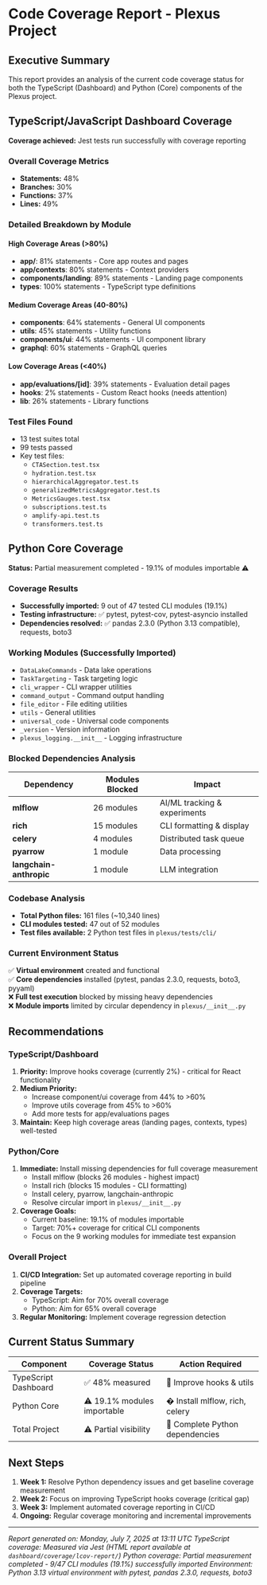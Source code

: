 # Code Coverage Report - Plexus Project

## Executive Summary

This report provides an analysis of the current code coverage status for both the TypeScript (Dashboard) and Python (Core) components of the Plexus project.

## TypeScript/JavaScript Dashboard Coverage

**Coverage achieved:** Jest tests run successfully with coverage reporting

### Overall Coverage Metrics
- **Statements:** 48%
- **Branches:** 30%  
- **Functions:** 37%
- **Lines:** 49%

### Detailed Breakdown by Module

#### High Coverage Areas (>80%)
- **app/**: 81% statements - Core app routes and pages
- **app/contexts**: 80% statements - Context providers
- **components/landing**: 89% statements - Landing page components
- **types**: 100% statements - TypeScript type definitions

#### Medium Coverage Areas (40-80%)
- **components**: 64% statements - General UI components
- **utils**: 45% statements - Utility functions
- **components/ui**: 44% statements - UI component library
- **graphql**: 60% statements - GraphQL queries

#### Low Coverage Areas (<40%)
- **app/evaluations/[id]**: 39% statements - Evaluation detail pages
- **hooks**: 2% statements - Custom React hooks (needs attention)
- **lib**: 26% statements - Library functions

### Test Files Found
- 13 test suites total
- 99 tests passed
- Key test files:
  - `CTASection.test.tsx`
  - `hydration.test.tsx` 
  - `hierarchicalAggregator.test.ts`
  - `generalizedMetricsAggregator.test.ts`
  - `MetricsGauges.test.tsx`
  - `subscriptions.test.ts`
  - `amplify-api.test.ts`
  - `transformers.test.ts`

## Python Core Coverage

**Status:** Partial measurement completed - 19.1% of modules importable ⚠️

### Coverage Results
- **Successfully imported:** 9 out of 47 tested CLI modules (19.1%)
- **Testing infrastructure:** ✅ pytest, pytest-cov, pytest-asyncio installed
- **Dependencies resolved:** ✅ pandas 2.3.0 (Python 3.13 compatible), requests, boto3

### Working Modules (Successfully Imported)
- `DataLakeCommands` - Data lake operations
- `TaskTargeting` - Task targeting logic
- `cli_wrapper` - CLI wrapper utilities
- `command_output` - Command output handling  
- `file_editor` - File editing utilities
- `utils` - General utilities
- `universal_code` - Universal code components
- `_version` - Version information
- `plexus_logging.__init__` - Logging infrastructure

### Blocked Dependencies Analysis
| Dependency | Modules Blocked | Impact |
|-----------|-----------------|---------|
| **mlflow** | 26 modules | AI/ML tracking & experiments |
| **rich** | 15 modules | CLI formatting & display |
| **celery** | 4 modules | Distributed task queue |
| **pyarrow** | 1 module | Data processing |
| **langchain-anthropic** | 1 module | LLM integration |

### Codebase Analysis
- **Total Python files:** 161 files (~10,340 lines)
- **CLI modules tested:** 47 out of 52 modules
- **Test files available:** 2 Python test files in `plexus/tests/cli/`

### Current Environment Status
✅ **Virtual environment** created and functional  
✅ **Core dependencies** installed (pytest, pandas 2.3.0, requests, boto3, pyyaml)  
❌ **Full test execution** blocked by missing heavy dependencies  
❌ **Module imports** limited by circular dependency in `plexus/__init__.py`

## Recommendations

### TypeScript/Dashboard
1. **Priority:** Improve hooks coverage (currently 2%) - critical for React functionality
2. **Medium Priority:** 
   - Increase component/ui coverage from 44% to >60%
   - Improve utils coverage from 45% to >60%
   - Add more tests for app/evaluations pages
3. **Maintain:** Keep high coverage areas (landing pages, contexts, types) well-tested

### Python/Core
1. **Immediate:** Install missing dependencies for full coverage measurement
   - Install mlflow (blocks 26 modules - highest impact)
   - Install rich (blocks 15 modules - CLI formatting)
   - Install celery, pyarrow, langchain-anthropic
   - Resolve circular import in `plexus/__init__.py`
2. **Coverage Goals:**
   - Current baseline: 19.1% of modules importable
   - Target: 70%+ coverage for critical CLI components
   - Focus on the 9 working modules for immediate test expansion

### Overall Project
1. **CI/CD Integration:** Set up automated coverage reporting in build pipeline
2. **Coverage Targets:** 
   - TypeScript: Aim for 70% overall coverage
   - Python: Aim for 65% overall coverage
3. **Regular Monitoring:** Implement coverage regression detection

## Current Status Summary

| Component | Coverage Status | Action Required |
|-----------|----------------|-----------------|
| TypeScript Dashboard | ✅ 48% measured | 🔧 Improve hooks & utils |
| Python Core | ⚠️ 19.1% modules importable | � Install mlflow, rich, celery |
| Total Project | ⚠️ Partial visibility | 🔧 Complete Python dependencies |

## Next Steps

1. **Week 1:** Resolve Python dependency issues and get baseline coverage measurement
2. **Week 2:** Focus on improving TypeScript hooks coverage (critical gap)
3. **Week 3:** Implement automated coverage reporting in CI/CD
4. **Ongoing:** Regular coverage monitoring and incremental improvements

---
*Report generated on: Monday, July 7, 2025 at 13:11 UTC*
*TypeScript coverage: Measured via Jest (HTML report available at `dashboard/coverage/lcov-report/`)*
*Python coverage: Partial measurement completed - 9/47 CLI modules (19.1%) successfully imported*
*Environment: Python 3.13 virtual environment with pytest, pandas 2.3.0, requests, boto3*